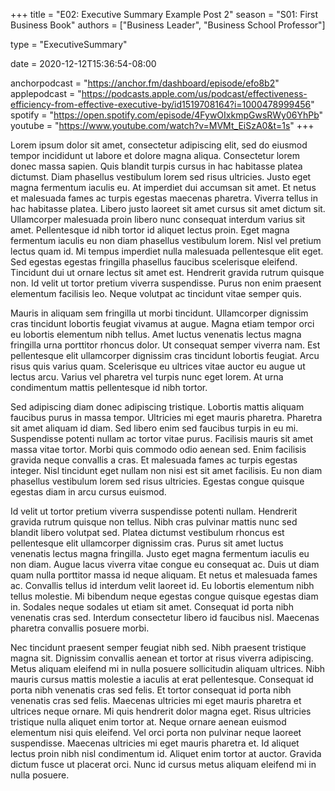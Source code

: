 +++
title = "E02: Executive Summary Example Post 2"
season = "S01: First Business Book"
authors = ["Business Leader", "Business School Professor"]

type = "ExecutiveSummary"

date = 2020-12-12T15:36:54-08:00

anchorpodcast = "https://anchor.fm/dashboard/episode/efo8b2"
applepodcast = "https://podcasts.apple.com/us/podcast/effectiveness-efficiency-from-effective-executive-by/id1519708164?i=1000478999456"
spotify = "https://open.spotify.com/episode/4FywOIxkmpGwsRWy06YhPb"
youtube = "https://www.youtube.com/watch?v=MVMt_EiSzA0&t=1s"
+++

Lorem ipsum dolor sit amet, consectetur adipiscing elit, sed do eiusmod tempor incididunt ut labore et dolore magna aliqua. Consectetur lorem donec massa sapien. Quis blandit turpis cursus in hac habitasse platea dictumst. Diam phasellus vestibulum lorem sed risus ultricies. Justo eget magna fermentum iaculis eu. At imperdiet dui accumsan sit amet. Et netus et malesuada fames ac turpis egestas maecenas pharetra. Viverra tellus in hac habitasse platea. Libero justo laoreet sit amet cursus sit amet dictum sit. Ullamcorper malesuada proin libero nunc consequat interdum varius sit amet. Pellentesque id nibh tortor id aliquet lectus proin. Eget magna fermentum iaculis eu non diam phasellus vestibulum lorem. Nisl vel pretium lectus quam id. Mi tempus imperdiet nulla malesuada pellentesque elit eget. Sed egestas egestas fringilla phasellus faucibus scelerisque eleifend. Tincidunt dui ut ornare lectus sit amet est. Hendrerit gravida rutrum quisque non. Id velit ut tortor pretium viverra suspendisse. Purus non enim praesent elementum facilisis leo. Neque volutpat ac tincidunt vitae semper quis.

Mauris in aliquam sem fringilla ut morbi tincidunt. Ullamcorper dignissim cras tincidunt lobortis feugiat vivamus at augue. Magna etiam tempor orci eu lobortis elementum nibh tellus. Amet luctus venenatis lectus magna fringilla urna porttitor rhoncus dolor. Ut consequat semper viverra nam. Est pellentesque elit ullamcorper dignissim cras tincidunt lobortis feugiat. Arcu risus quis varius quam. Scelerisque eu ultrices vitae auctor eu augue ut lectus arcu. Varius vel pharetra vel turpis nunc eget lorem. At urna condimentum mattis pellentesque id nibh tortor.

Sed adipiscing diam donec adipiscing tristique. Lobortis mattis aliquam faucibus purus in massa tempor. Ultricies mi eget mauris pharetra. Pharetra sit amet aliquam id diam. Sed libero enim sed faucibus turpis in eu mi. Suspendisse potenti nullam ac tortor vitae purus. Facilisis mauris sit amet massa vitae tortor. Morbi quis commodo odio aenean sed. Enim facilisis gravida neque convallis a cras. Et malesuada fames ac turpis egestas integer. Nisl tincidunt eget nullam non nisi est sit amet facilisis. Eu non diam phasellus vestibulum lorem sed risus ultricies. Egestas congue quisque egestas diam in arcu cursus euismod.

Id velit ut tortor pretium viverra suspendisse potenti nullam. Hendrerit gravida rutrum quisque non tellus. Nibh cras pulvinar mattis nunc sed blandit libero volutpat sed. Platea dictumst vestibulum rhoncus est pellentesque elit ullamcorper dignissim cras. Purus sit amet luctus venenatis lectus magna fringilla. Justo eget magna fermentum iaculis eu non diam. Augue lacus viverra vitae congue eu consequat ac. Duis ut diam quam nulla porttitor massa id neque aliquam. Et netus et malesuada fames ac. Convallis tellus id interdum velit laoreet id. Eu lobortis elementum nibh tellus molestie. Mi bibendum neque egestas congue quisque egestas diam in. Sodales neque sodales ut etiam sit amet. Consequat id porta nibh venenatis cras sed. Interdum consectetur libero id faucibus nisl. Maecenas pharetra convallis posuere morbi.

Nec tincidunt praesent semper feugiat nibh sed. Nibh praesent tristique magna sit. Dignissim convallis aenean et tortor at risus viverra adipiscing. Metus aliquam eleifend mi in nulla posuere sollicitudin aliquam ultrices. Nibh mauris cursus mattis molestie a iaculis at erat pellentesque. Consequat id porta nibh venenatis cras sed felis. Et tortor consequat id porta nibh venenatis cras sed felis. Maecenas ultricies mi eget mauris pharetra et ultrices neque ornare. Mi quis hendrerit dolor magna eget. Risus ultricies tristique nulla aliquet enim tortor at. Neque ornare aenean euismod elementum nisi quis eleifend. Vel orci porta non pulvinar neque laoreet suspendisse. Maecenas ultricies mi eget mauris pharetra et. Id aliquet lectus proin nibh nisl condimentum id. Aliquet enim tortor at auctor. Gravida dictum fusce ut placerat orci. Nunc id cursus metus aliquam eleifend mi in nulla posuere.